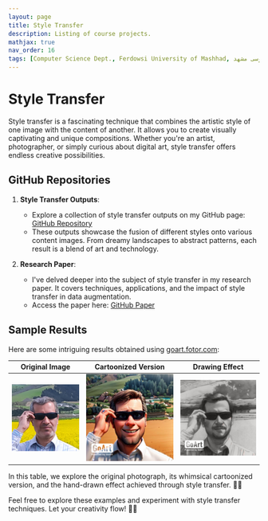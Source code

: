 ```yaml
---
layout: page
title: Style Transfer
description: Listing of course projects.
mathjax: true
nav_order: 16
tags: [Computer Science Dept., Ferdowsi University of Mashhad, علوم کامپیوتر دانشگاه فردوسی مشهد]
---
```


# Style Transfer

Style transfer is a fascinating technique that combines the artistic style of one image with the content of another. It allows you to create visually captivating and unique compositions. Whether you're an artist, photographer, or simply curious about digital art, style transfer offers endless creative possibilities.

## GitHub Repositories

1. **Style Transfer Outputs**:
    - Explore a collection of style transfer outputs on my GitHub page: [GitHub Repository](https://github.com/mamintoosi/MMM-Artistic-photoes)
    - These outputs showcase the fusion of different styles onto various content images. From dreamy landscapes to abstract patterns, each result is a blend of art and technology.

2. **Research Paper**:
    - I've delved deeper into the subject of style transfer in my research paper. It covers techniques, applications, and the impact of style transfer in data augmentation.
    - Access the paper here: [GitHub Paper](https://github.com/mamintoosi/ST-for-DA-in-FD)

## Sample Results

Here are some intriguing results obtained using [goart.fotor.com](https://goart.fotor.com/):

| **Original Image** | **Cartoonized Version** | **Drawing Effect** |
|--------------------|--------------------------|---------------------|
| ![Original Image](img/M-Amintoosi.jpg) | ![Cartoonized](img/M-Amintoosi-cartoon3D.jpg) | ![Drawing](img/M-Amintoosi-drawing.jpg) |

In this table, we explore the original photograph, its whimsical cartoonized version, and the hand-drawn effect achieved through style transfer. 🎨✨

Feel free to explore these examples and experiment with style transfer techniques. Let your creativity flow! 🎨✨
